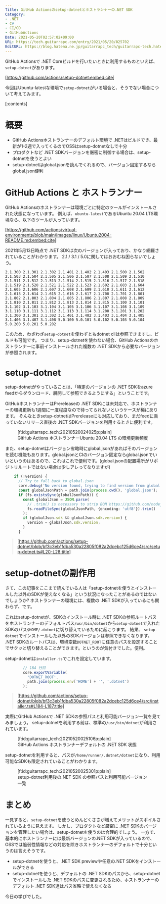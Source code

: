 ```yaml
---
Title: GitHub Actionsのsetup-dotnetとホストランナーの.NET SDK
Category:
- .NET
- C#
- CI/CD
- GitHubActions
Date: 2021-05-20T02:57:02+09:00
URL: https://tech.guitarrapc.com/entry/2021/05/20/025702
EditURL: https://blog.hatena.ne.jp/guitarrapc_tech/guitarrapc-tech.hatenablog.com/atom/entry/26006613765897835
---
```


GitHub Actionsで .NET Coreビルドを行いたいときに利用するものといえば、`setup-dotnet`があります。

[https://github.com/actions/setup-dotnet:embed:cite]

今回はUbuntu-latestな環境で`setup-dotnet`がいる場合と、そうでない場合について考えてみます。

[:contents]

# 概要

* GitHub Actionsホストランナーのデフォルト環境で .NETはビルドでき、最新が1-2週で入ってくるのでOSSはsetup-dotnetなしで十分
* プロダクトなど .NET SDKバージョンを厳密に制御する場合は、setup-dotnetを使うとよい
* setup-dotnetはglobal.jsonを読んでくれるので、バージョン固定するならglobal.json便利

# GitHub Actions と ホストランナー

GitHub Actionsのホストランナーは環境ごとに特定のツールがインストールされた状態になっています。
例えば、`ubuntu-latest`であるUbuntu 20.04 LTS環境なら、以下のツールが入っています。

[https://github.com/actions/virtual-environments/blob/main/images/linux/Ubuntu2004-README.md:embed:cite]

2021年5月13日時点で .NET SDKは次のバージョンが入っており、かなり網羅されていることがわかります。
2.1 / 3.1 / 5.0に関してはおおむね困らないでしょう。

```
2.1.300 2.1.301 2.1.302 2.1.401 2.1.402 2.1.403 2.1.500 2.1.502 2.1.503 2.1.504 2.1.505 2.1.506 2.1.507 2.1.508 2.1.509 2.1.510 2.1.511 2.1.512 2.1.513 2.1.514 2.1.515 2.1.516 2.1.517 2.1.518 2.1.519 2.1.520 2.1.521 2.1.522 2.1.523 2.1.602 2.1.603 2.1.604 2.1.605 2.1.606 2.1.607 2.1.608 2.1.609 2.1.610 2.1.611 2.1.612 2.1.613 2.1.614 2.1.615 2.1.616 2.1.617 2.1.700 2.1.701 2.1.801 2.1.802 2.1.803 2.1.804 2.1.805 2.1.806 2.1.807 2.1.808 2.1.809 2.1.810 2.1.811 2.1.812 2.1.813 2.1.814 2.1.815 3.1.100 3.1.101 3.1.102 3.1.103 3.1.104 3.1.105 3.1.106 3.1.107 3.1.108 3.1.109 3.1.110 3.1.111 3.1.112 3.1.113 3.1.114 3.1.200 3.1.201 3.1.202 3.1.300 3.1.301 3.1.302 3.1.401 3.1.402 3.1.403 3.1.404 3.1.405 3.1.406 3.1.407 3.1.408 5.0.100 5.0.101 5.0.102 5.0.103 5.0.104 5.0.200 5.0.201 5.0.202
```

このため、わざわざ`setup-dotnet`を使わずともdotnet cliは参照できますし、ビルドも可能です。
つまり、setup-dotnetを使わない場合、GitHub Actionsのホストランナーに事前インストールされた複数の .NET SDKから必要なバージョンが参照されます。

# setup-dotnet

setup-dotnetがやっていることは、「特定のバージョンの .NET SDKをazure feedからダウンロード、展開して参照できるようにする」ということです。

GitHubホストランナーはPrereleaseの .NET SDKには未対応で、ホストランナーの環境更新も1週間に一度程度なので待ってられないというケースが稀にあります。
そんなときsetup-dotnetはPrereleaseにも対応しており、まだfeedに乗っていないリリース直後の .NET SDKバージョンを利用するときに便利です。

<figure class="figure-image figure-image-fotolife" title="GitHub Actions ホストランナーUbuntu 20.04 LTS の環境更新頻度">[f:id:guitarrapc_tech:20210520024025p:plain]<figcaption>GitHub Actions ホストランナーUbuntu 20.04 LTS の環境更新頻度</figcaption></figure>

また、setup-dotnetはバージョン省略時にglobal.jsonがあればそのバージョンを読む機能もあります。global.jsonとCIのバージョン固定ならglobal.jsonでいいというのはあるので、これはこれで便利です。(global.jsonの配置場所がリポジトリルートではない場合は少しアレってなりますが)

```ts
    if (!version) {
      // Try to fall back to global.json
      core.debug('No version found, trying to find version from global.json');
      const globalJsonPath = path.join(process.cwd(), 'global.json');
      if (fs.existsSync(globalJsonPath)) {
        const globalJson = JSON.parse(
          // .trim() is necessary to strip BOM https://github.com/nodejs/node/issues/20649
          fs.readFileSync(globalJsonPath, {encoding: 'utf8'}).trim()
        );
        if (globalJson.sdk && globalJson.sdk.version) {
          version = globalJson.sdk.version;
        }
      }
```

> [https://github.com/actions/setup-dotnet/blob/bf3c3eb1fdba530a22805f082a2dcebc125d6ce4/src/setup-dotnet.ts#L20-L28:title]

# setup-dotnetの副作用

さて、この記事をここまで読んでいる人は「setup-dotnetを使うとインストールした以外のSDKが使えなくなる」という状況になったことがあるのではないでしょうか?
ホストランナーの環境には、複数の .NET SDKが入っているにも関わらず、です。

これはsetup-dotnetが、SDKのインストール時に .NET SDKの参照ルートパスをホストランナーのデフォルトパス`/usr/bin/dotnet`から`setup-dotnet`で入れたSDKのパス`$HOME/.dotnet`に切り替えているために起こります。
結果、 `setup-dotnet`でインストールした以外のSDKバージョンは参照できなくなります。
.NET SDKのルートパスは、環境変数`DOTNET_ROOT`に任意のパスを設定することでサクッと切り替えることができます。というのが気付きでした。便利。

setup-dotnetは`installer.ts`でこれを設定しています。

```ts
        // 184 行目
        core.exportVariable(
          'DOTNET_ROOT',
          path.join(process.env['HOME'] + '', '.dotnet')
        );
```

> [https://github.com/actions/setup-dotnet/blob/bf3c3eb1fdba530a22805f082a2dcebc125d6ce4/src/installer.ts#L184-L187:title]

実際にGitHub Actionsで .NET SDKの参照パスと利用可能バージョン一覧を見てみましょう。
setup-dotnetを利用する前は、標準の`/usr/bin/dotnet`が利用されています。

<figure class="figure-image figure-image-fotolife" title="GitHub Actions ホストランナーデフォルトの .NET SDK 状態">[f:id:guitarrapc_tech:20210520025106p:plain]<figcaption>GitHub Actions ホストランナーデフォルトの .NET SDK 状態</figcaption></figure>

setup-dotnetを利用すると、パスが`/home/runner/.dotnet/dotnet`になり、利用可能なSDKも限定されていることがわかります。

<figure class="figure-image figure-image-fotolife" title="setup-dotnet利用後の.NET SDK の参照パスと利用可能バージョン一覧">[f:id:guitarrapc_tech:20210520025301p:plain]<figcaption>setup-dotnet利用後の.NET SDK の参照パスと利用可能バージョン一覧</figcaption></figure>


# まとめ

一見すると、`setup-dotnet`を使うとめんどくささが増えてメリットがスポイルされているように見えます。
しかし、プロダクトなど厳密に .NET SDKのバージョンを管理したい場合は、setup-dotnetを使うのは合理的でしょう。
一方で、基本的にホストランナーには最新バージョンの.NET SDKが入っているので、OSSでは脆弱性情報などの対応を除きホストランナーのデフォルトで十分というのは言えそうです。

* setup-dotnetを使うと、.NET SDK previewや任意の.NET SDKをインストールができる
* setup-dotnetを使うと、デフォルトの .NET SDKのパスから、setup-dotnetでインストールした .NET SDKのパスに変更されるため、ホストランナーのデフォルト .NET SDK達はパス省略で使えなくなる

今日の学びでした。
